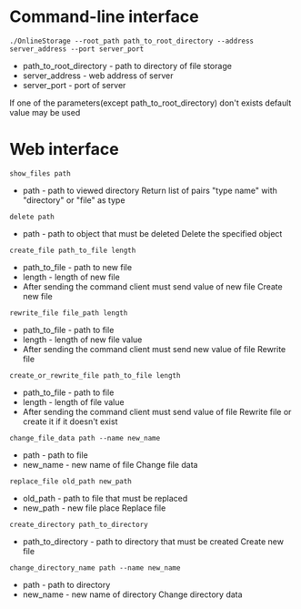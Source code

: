 # Command-line interface
```
./OnlineStorage --root_path path_to_root_directory --address server_address --port server_port
```
* path_to_root_directory - path to directory of file storage
* server_address - web address of server
* server_port - port of server

If one of the parameters(except path_to_root_directory) don't exists default value may be used

# Web interface
```
show_files path
```
* path - path to viewed directory
Return list of pairs "type name" with "directory" or "file" as type


```
delete path
```
* path - path to object that must be deleted
Delete the specified object

```
create_file path_to_file length
```
* path_to_file - path to new file
* length - length of new file
* After sending the command client must send value of new file
Create new file

```
rewrite_file file_path length
```
* path_to_file - path to file
* length - length of new file value
* After sending the command client must send new value of file
Rewrite file


```
create_or_rewrite_file path_to_file length
```
* path_to_file - path to file
* length - length of file value
* After sending the command client must send value of file
  Rewrite file or create it if it doesn't exist


```
change_file_data path --name new_name
```
* path - path to file
* new_name - new name of file
Change file data


```
replace_file old_path new_path
```
* old_path - path to file that must be replaced
* new_path - new file place
Replace file

```
create_directory path_to_directory
```
* path_to_directory - path to directory that must be created
Create new file

```
change_directory_name path --name new_name
```
* path - path to directory
* new_name - new name of directory
Change directory data
